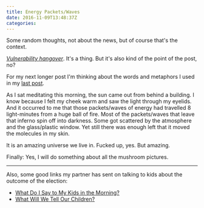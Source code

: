 ```yaml
---
title: Energy Packets/Waves
date: 2016-11-09T13:48:37Z
categories: 
---
```


Some random thoughts, not about the news, but of course that's the context.

<!--more-->

[*Vulnerability hangover*][vulnerability]. It's a thing. But it's also kind of the point of the post, no?

For my next longer post I'm thinking about the words and metaphors I used in my [last post][divisions].

As I sat meditating this morning, the sun came out from behind a building. I know because I felt my cheek warm and saw the light through my eyelids. And it occurred to me that those packets/waves of energy had travelled 8 light-minutes from a huge ball of fire. Most of the packets/waves that leave that inferno spin off into darkness. Some got scattered by the atmosphere and the glass/plastic window. Yet still there was enough left that it moved the molecules in my skin.

It is an amazing universe we live in. Fucked up, yes. But amazing.

Finally: Yes, I will do something about all the mushroom pictures.

---

Also, some good links my partner has sent on talking to kids about the outcome of the election:

* [What Do I Say to My Kids in the Morning?](http://www.notimeforflashcards.com/2016/11/what-do-i-tell-my-children-in-the-morning.html)
* [What Will We Tell Our Children?](http://www.newsday.com/opinion/columnists/randi-marshall/what-will-we-tell-our-children-about-donald-trump-win-1.12588933)

[vulnerability]: http://www.romankrznaric.com/outrospection/2012/10/16/1729 "Ready for a vulnerability hangover?"
[divisions]: /posts/thoughts/divisions/ "Divisions"

